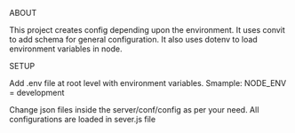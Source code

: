 ABOUT

This project creates config depending upon the environment. 
It uses convit to add schema for general configuration.
It also uses dotenv to load environment variables in node.

SETUP

Add .env file at root level with environment variables. 
Smample: NODE_ENV = development

Change json files inside the server/conf/config as per your need.
All configurations are loaded in sever.js file

